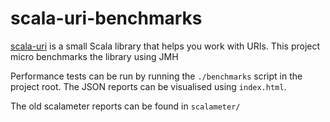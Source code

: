 # scala-uri-benchmarks

[scala-uri](https://github.com/lemonlabsuk/scala-uri/) is a small Scala library that helps you work with URIs. 
This project micro benchmarks the library using JMH

Performance tests can be run by running the `./benchmarks` script in the project root. 
The JSON reports can be visualised using `index.html`.

The old scalameter reports can be found in `scalameter/`
